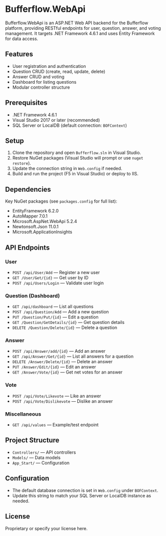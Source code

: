 # Bufferflow.WebApi

Bufferflow.WebApi is an ASP.NET Web API backend for the Bufferflow platform, providing RESTful endpoints for user, question, answer, and voting management. It targets .NET Framework 4.6.1 and uses Entity Framework for data access.

## Features
- User registration and authentication
- Question CRUD (create, read, update, delete)
- Answer CRUD and voting
- Dashboard for listing questions
- Modular controller structure

## Prerequisites
- .NET Framework 4.6.1
- Visual Studio 2017 or later (recommended)
- SQL Server or LocalDB (default connection: `BOFContext`)

## Setup
1. Clone the repository and open `Bufferflow.sln` in Visual Studio.
2. Restore NuGet packages (Visual Studio will prompt or use `nuget restore`).
3. Update the connection string in `Web.config` if needed.
4. Build and run the project (F5 in Visual Studio) or deploy to IIS.

## Dependencies
Key NuGet packages (see `packages.config` for full list):
- EntityFramework 6.2.0
- AutoMapper 7.0.1
- Microsoft.AspNet.WebApi 5.2.4
- Newtonsoft.Json 11.0.1
- Microsoft.ApplicationInsights

## API Endpoints

### User
- `POST /api/User/Add` — Register a new user
- `GET /User/Get/{id}` — Get user by ID
- `POST /api/Users/Login` — Validate user login

### Question (Dashboard)
- `GET /api/dashboard` — List all questions
- `POST /api/Question/Add` — Add a new question
- `PUT /Question/Put/{id}` — Edit a question
- `GET /Question/GetDetails/{id}` — Get question details
- `DELETE /Question/Delete/{id}` — Delete a question

### Answer
- `POST /api/Answer/add/{id}` — Add an answer
- `GET /api/Answer/Get/{id}` — List all answers for a question
- `DELETE /Answer/Delete/{id}` — Delete an answer
- `PUT /Answer/Edit/{id}` — Edit an answer
- `GET /Answer/Vote/{id}` — Get net votes for an answer

### Vote
- `POST /api/Vote/Likevote` — Like an answer
- `POST /api/Vote/Dislikevote` — Dislike an answer

### Miscellaneous
- `GET /api/values` — Example/test endpoint

## Project Structure
- `Controllers/` — API controllers
- `Models/` — Data models
- `App_Start/` — Configuration

## Configuration
- The default database connection is set in `Web.config` under `BOFContext`.
- Update this string to match your SQL Server or LocalDB instance as needed.

## License
Proprietary or specify your license here.
